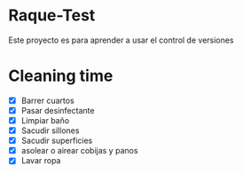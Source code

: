 # Raque-Test
Este proyecto es para aprender a usar el control de versiones

# Cleaning time

- [x]  Barrer cuartos
- [x]  Pasar desinfectante
- [x]  Limpiar baño
- [x]  Sacudir sillones
- [x]  Sacudir superficies
- [x]  asolear o airear cobijas y panos
- [x]  Lavar ropa

